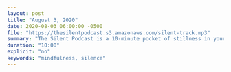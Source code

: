 ```yaml
---
layout: post
title: "August 3, 2020"
date: 2020-08-03 06:00:00 -0500
file: "https://thesilentpodcast.s3.amazonaws.com/silent-track.mp3"
summary: "The Silent Podcast is a 10-minute pocket of stillness in your day. Listen to it at a set time every day, in the middle of a busy commute, or when you simply need a break from all of the hustle and bustle of distraction around you."
duration: "10:00"
explicit: "no"
keywords: "mindfulness, silence"
---
```

